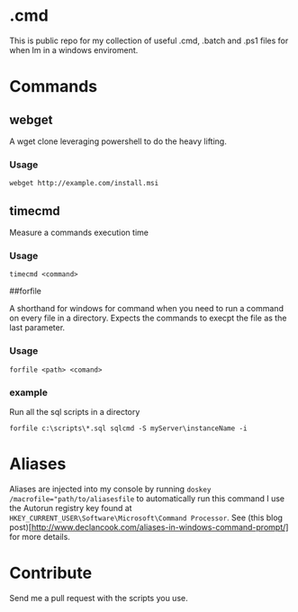 # .cmd

This is public repo for my collection of useful .cmd, .batch and .ps1 files for when Im in a windows enviroment.

# Commands

## webget

A wget clone leveraging powershell to do the heavy lifting.

### Usage

`webget http://example.com/install.msi`

## timecmd

Measure a commands execution time

### Usage

`timecmd <command>`


##forfile

A shorthand for windows for command when you need to run a command on every file in a directory. Expects the commands to execpt the file as the last parameter.

### Usage

`forfile <path> <comand>`

### example

Run all the sql scripts in a directory

`forfile c:\scripts\*.sql sqlcmd -S myServer\instanceName -i`


# Aliases

Aliases are injected into my console by running `doskey /macrofile="path/to/aliasesfile` to automatically run this command I use the Autorun registry key found at `HKEY_CURRENT_USER\Software\Microsoft\Command Processor`. See (this blog post)[http://www.declancook.com/aliases-in-windows-command-prompt/] for more details.


# Contribute

Send me a pull request with the scripts you use.